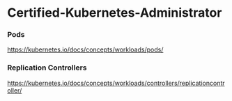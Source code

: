 # Certified-Kubernetes-Administrator

### Pods
https://kubernetes.io/docs/concepts/workloads/pods/

### Replication Controllers
https://kubernetes.io/docs/concepts/workloads/controllers/replicationcontroller/
